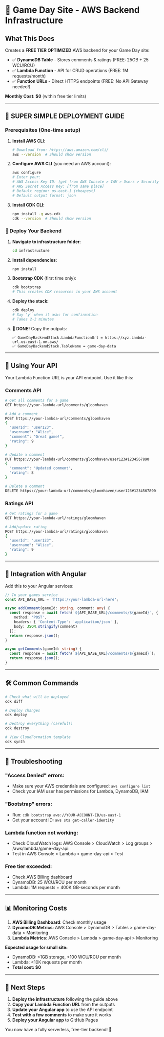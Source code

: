 # 🚀 Game Day Site - AWS Backend Infrastructure

## What This Does
Creates a **FREE TIER OPTIMIZED** AWS backend for your Game Day site:
- ✅ **DynamoDB Table** - Stores comments & ratings (FREE: 25GB + 25 WCU/RCU)
- ✅ **Lambda Function** - API for CRUD operations (FREE: 1M requests/month)
- ✅ **Function URLs** - Direct HTTPS endpoints (FREE: No API Gateway needed!)

**Monthly Cost: $0** (within free tier limits)

---

## 🎯 SUPER SIMPLE DEPLOYMENT GUIDE

### Prerequisites (One-time setup)
1. **Install AWS CLI**:
   ```bash
   # Download from: https://aws.amazon.com/cli/
   aws --version  # Should show version
   ```

2. **Configure AWS CLI** (you need an AWS account):
   ```bash
   aws configure
   # Enter your:
   # AWS Access Key ID: [get from AWS Console > IAM > Users > Security credentials]
   # AWS Secret Access Key: [from same place]
   # Default region: us-east-1 (cheapest)
   # Default output format: json
   ```

3. **Install CDK CLI**:
   ```bash
   npm install -g aws-cdk
   cdk --version  # Should show version
   ```

### 🚀 Deploy Your Backend

1. **Navigate to infrastructure folder**:
   ```bash
   cd infrastructure
   ```

2. **Install dependencies**:
   ```bash
   npm install
   ```

3. **Bootstrap CDK** (first time only):
   ```bash
   cdk bootstrap
   # This creates CDK resources in your AWS account
   ```

4. **Deploy the stack**:
   ```bash
   cdk deploy
   # Say 'y' when it asks for confirmation
   # Takes 2-3 minutes
   ```

5. **🎉 DONE!** Copy the outputs:
   ```
   ✅ GameDayBackendStack.LambdaFunctionUrl = https://xyz.lambda-url.us-east-1.on.aws/
   ✅ GameDayBackendStack.TableName = game-day-data
   ```

---

## 🔧 Using Your API

Your Lambda Function URL is your API endpoint. Use it like this:

### Comments API
```bash
# Get all comments for a game
GET https://your-lambda-url/comments/gloomhaven

# Add a comment
POST https://your-lambda-url/comments/gloomhaven
{
  "userId": "user123",
  "username": "Alice", 
  "comment": "Great game!",
  "rating": 9
}

# Update a comment
PUT https://your-lambda-url/comments/gloomhaven/user123#1234567890
{
  "comment": "Updated comment",
  "rating": 8
}

# Delete a comment
DELETE https://your-lambda-url/comments/gloomhaven/user123#1234567890
```

### Ratings API
```bash
# Get ratings for a game
GET https://your-lambda-url/ratings/gloomhaven

# Add/update rating
POST https://your-lambda-url/ratings/gloomhaven
{
  "userId": "user123",
  "username": "Alice",
  "rating": 9
}
```

---

## 🔧 Integration with Angular

Add this to your Angular services:

```typescript
// In your games service
const API_BASE_URL = 'https://your-lambda-url-here';

async addComment(gameId: string, comment: any) {
  const response = await fetch(`${API_BASE_URL}/comments/${gameId}`, {
    method: 'POST',
    headers: { 'Content-Type': 'application/json' },
    body: JSON.stringify(comment)
  });
  return response.json();
}

async getComments(gameId: string) {
  const response = await fetch(`${API_BASE_URL}/comments/${gameId}`);
  return response.json();
}
```

---

## 🛠️ Common Commands

```bash
# Check what will be deployed
cdk diff

# Deploy changes
cdk deploy

# Destroy everything (careful!)
cdk destroy

# View CloudFormation template
cdk synth
```

---

## 🚨 Troubleshooting

### "Access Denied" errors:
- Make sure your AWS credentials are configured: `aws configure list`
- Check your IAM user has permissions for Lambda, DynamoDB, IAM

### "Bootstrap" errors:
- Run: `cdk bootstrap aws://YOUR-ACCOUNT-ID/us-east-1`
- Get your account ID: `aws sts get-caller-identity`

### Lambda function not working:
- Check CloudWatch logs: AWS Console > CloudWatch > Log groups > /aws/lambda/game-day-api
- Test in AWS Console > Lambda > game-day-api > Test

### Free tier exceeded:
- Check AWS Billing dashboard
- DynamoDB: 25 WCU/RCU per month
- Lambda: 1M requests + 400K GB-seconds per month

---

## 📊 Monitoring Costs

1. **AWS Billing Dashboard**: Check monthly usage
2. **DynamoDB Metrics**: AWS Console > DynamoDB > Tables > game-day-data > Monitoring
3. **Lambda Metrics**: AWS Console > Lambda > game-day-api > Monitoring

**Expected usage for small site:**
- DynamoDB: <1GB storage, <100 WCU/RCU per month
- Lambda: <10K requests per month
- **Total cost: $0**

---

## 🎯 Next Steps

1. **Deploy the infrastructure** following the guide above
2. **Copy your Lambda Function URL** from the outputs
3. **Update your Angular app** to use the API endpoint
4. **Test with a few comments** to make sure it works
5. **Deploy your Angular app** to GitHub Pages

You now have a fully serverless, free-tier backend! 🎉